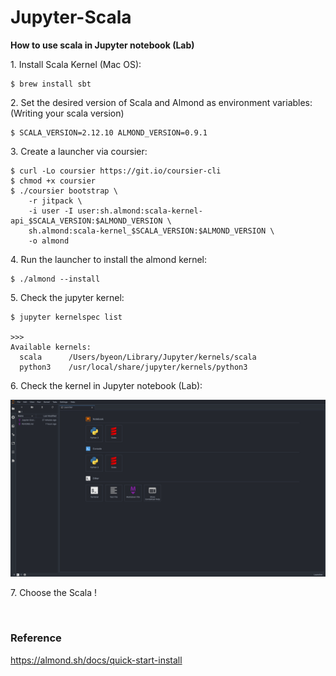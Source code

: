 # Jupyter-Scala

**How to use scala in Jupyter notebook (Lab)**

1\. Install Scala Kernel (Mac OS):
```
$ brew install sbt
```
2\. Set the desired version of Scala and Almond as environment variables:  
(Writing your scala version)
```
$ SCALA_VERSION=2.12.10 ALMOND_VERSION=0.9.1
```
3\. Create a launcher via coursier:
```
$ curl -Lo coursier https://git.io/coursier-cli
$ chmod +x coursier
$ ./coursier bootstrap \
    -r jitpack \
    -i user -I user:sh.almond:scala-kernel-api_$SCALA_VERSION:$ALMOND_VERSION \
    sh.almond:scala-kernel_$SCALA_VERSION:$ALMOND_VERSION \
    -o almond
```
4\. Run the launcher to install the almond kernel:
```
$ ./almond --install
```
5\. Check the jupyter kernel:
```
$ jupyter kernelspec list

>>>
Available kernels:
  scala      /Users/byeon/Library/Jupyter/kernels/scala
  python3    /usr/local/share/jupyter/kernels/python3
```

6\. Check the kernel in Jupyter notebook (Lab):

![jupyter](./assets/jupyter.png)

7\. Choose the Scala !

<br />

### Reference
https://almond.sh/docs/quick-start-install